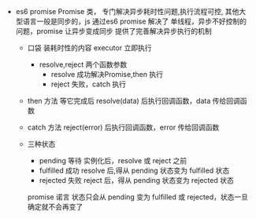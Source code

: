 - es6 promise
  Promise 类， 专门解决异步耗时性问题,执行流程可控,
  其他大型语言一般是同步的，js 通过es6 promise 解决了 单线程，异步不好控制的问题，promise 让异步变成同步 提供了完善解决异步执行的机制
  - 口袋 装耗时性的内容 executor 立即执行
    - resolve,reject 两个函数参数
      - resolve 成功解决Promise,then 执行
      - reject 失败，catch 执行
  - then 方法 等它完成后
    resolve(data) 后执行回调函数，data 传给回调函数
  - catch 方法
    reject(error) 后执行回调函数，error 传给回调函数
  - 三种状态
    - pending 等待  实例化后，resolve 或 reject 之前
    - fulfilled 成功 resolve 后,得从 pending 状态变为 fulfilled 状态
    - rejected 失败 reject 后，得从 pending 状态变为 rejected 状态

    promise 诺言 状态只会从 pending 变为 fulfilled 或 rejected，状态一旦确定就不会再变了